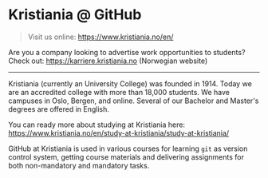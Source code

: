 # Kristiania @ GitHub

> Visit us online: https://www.kristiania.no/en/

Are you a company looking to advertise work opportunities to students? Check out: https://karriere.kristiania.no (Norwegian website)

---

Kristiania (currently an University College) was founded in 1914. Today we are an accredited college with more than 18,000 students. We have campuses in Oslo, Bergen, and online. Several of our Bachelor and Master's degrees are offered in English.

You can ready more about studying at Kristiania here: https://www.kristiania.no/en/study-at-kristiania/study-at-kristiania/

GitHub at Kristiania is used in various courses for learning `git` as version control system, getting course materials and delivering assignments for both non-mandatory and mandatory tasks.
